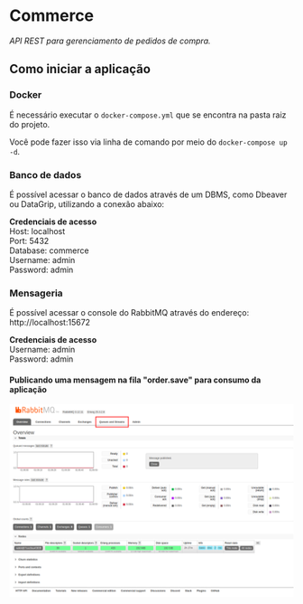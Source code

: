 # Commerce
_API REST para gerenciamento de pedidos de compra._

## Como iniciar a aplicação

### Docker
É necessário executar o `docker-compose.yml` que se encontra na pasta raiz do projeto.

Você pode fazer isso via linha de comando por meio do `docker-compose up -d`.

### Banco de dados
É possível acessar o banco de dados através de um DBMS, como Dbeaver ou DataGrip, utilizando a conexão abaixo:

<b>Credenciais de acesso</b></br>
Host: localhost</br>
Port: 5432 </br>
Database: commerce </br>
Username: admin </br>
Password: admin </br>

### Mensageria
É possível acessar o console do RabbitMQ através do endereço: http://localhost:15672

<b>Credenciais de acesso</b></br>
Username: admin </br>
Password: admin </br>

#### Publicando uma mensagem na fila "order.save" para consumo da aplicação
![img.png](img.png)